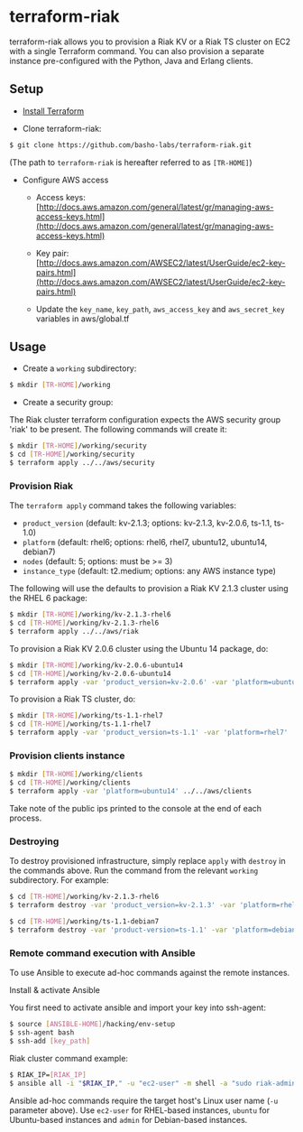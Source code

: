 # terraform-riak

terraform-riak allows you to provision a Riak KV or a Riak TS cluster on EC2 with a single Terraform command. You can also provision a separate instance pre-configured with the Python, Java and Erlang clients.

## Setup

* [Install Terraform](https://terraform.io/intro/getting-started/install.html)  

* Clone terraform-riak: 

```bash
$ git clone https://github.com/basho-labs/terraform-riak.git
```

(The path to `terraform-riak` is hereafter referred to as `[TR-HOME]`)

* Configure AWS access

  * Access keys: [http://docs.aws.amazon.com/general/latest/gr/managing-aws-access-keys.html](http://docs.aws.amazon.com/general/latest/gr/managing-aws-access-keys.html)

  * Key pair: [http://docs.aws.amazon.com/AWSEC2/latest/UserGuide/ec2-key-pairs.html](http://docs.aws.amazon.com/AWSEC2/latest/UserGuide/ec2-key-pairs.html)

  * Update the `key_name`, `key_path`, `aws_access_key` and `aws_secret_key` variables in aws/global.tf

## Usage

* Create a `working` subdirectory:

```bash
$ mkdir [TR-HOME]/working
```

* Create a security group:

The Riak cluster terraform configuration expects the AWS security group 'riak' to be present. The following commands will create it:

```bash
$ mkdir [TR-HOME]/working/security
$ cd [TR-HOME]/working/security
$ terraform apply ../../aws/security
```

### Provision Riak

The `terraform apply` command takes the following variables:

* `product_version` (default: kv-2.1.3; options: kv-2.1.3, kv-2.0.6, ts-1.1, ts-1.0)
* `platform` (default: rhel6; options: rhel6, rhel7, ubuntu12, ubuntu14, debian7)
* `nodes` (default: 5; options: must be >= 3)
* `instance_type` (default: t2.medium; options: any AWS instance type)

The following will use the defaults to provision a Riak KV 2.1.3 cluster using the RHEL 6 package:

```bash
$ mkdir [TR-HOME]/working/kv-2.1.3-rhel6
$ cd [TR-HOME]/working/kv-2.1.3-rhel6
$ terraform apply ../../aws/riak
```

To provision a Riak KV 2.0.6 cluster using the Ubuntu 14 package, do:

```bash
$ mkdir [TR-HOME]/working/kv-2.0.6-ubuntu14
$ cd [TR-HOME]/working/kv-2.0.6-ubuntu14
$ terraform apply -var 'product_version=kv-2.0.6' -var 'platform=ubuntu14' ../../aws/riak
```

To provision a Riak TS cluster, do:

```bash
$ mkdir [TR-HOME]/working/ts-1.1-rhel7
$ cd [TR-HOME]/working/ts-1.1-rhel7
$ terraform apply -var 'product_version=ts-1.1' -var 'platform=rhel7' ../../aws/riak
```

### Provision clients instance

```bash
$ mkdir [TR-HOME]/working/clients
$ cd [TR-HOME]/working/clients
$ terraform apply -var 'platform=ubuntu14' ../../aws/clients
```

Take note of the public ips printed to the console at the end of each process.

### Destroying

To destroy provisioned infrastructure, simply replace `apply` with `destroy` in the commands above. Run the command from the relevant `working` subdirectory. For example:

```bash
$ cd [TR-HOME]/working/kv-2.1.3-rhel6
$ terraform destroy -var 'product_version=kv-2.1.3' -var 'platform=rhel6' ../../aws/riak

$ cd [TR-HOME]/working/ts-1.1-debian7
$ terraform destroy -var 'product-version=ts-1.1' -var 'platform=debian7' ../../aws/riak
```

### Remote command execution with Ansible

To use Ansible to execute ad-hoc commands against the remote instances. 

Install & activate Ansible

You first need to activate ansible and import your key into ssh-agent:

```bash
$ source [ANSIBLE-HOME]/hacking/env-setup
$ ssh-agent bash
$ ssh-add [key_path]
```

Riak cluster command example:

```bash
$ RIAK_IP=[RIAK_IP]
$ ansible all -i "$RIAK_IP," -u "ec2-user" -m shell -a "sudo riak-admin member_status"
```

Ansible ad-hoc commands require the target host's Linux user name (`-u` parameter above). Use `ec2-user` for RHEL-based instances, `ubuntu` for Ubuntu-based instances and `admin` for Debian-based instances.

